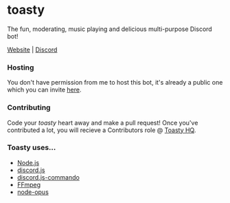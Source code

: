 # toasty
The fun, moderating, music playing and delicious multi-purpose Discord bot!

[Website](http://toastybot.com) |
[Discord](https://discord.me/toasty)

### Hosting
You don't have permission from me to host this bot, it's already a public one which you can invite [here](https://discordapp.com/oauth2/authorize?client_id=208946600620326912&scope=bot&permissions=8).

### Contributing
Code your *toasty* heart away and make a pull request! Once you've contributed a lot, you will recieve a Contributors role @ [Toasty HQ](https://discord.me/toasty).

### Toasty uses...
- [Node.js](https://nodejs.org)
- [discord.js](https://github.com/hydrabolt/discord.js)
- [discord.js-commando](https://github.com/Gawdl3y/discord.js-commando)
- [FFmpeg](https://ffmpeg.org)
- [node-opus](https://github.com/Rantanen/node-opus)
